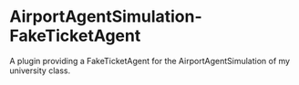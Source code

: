 # AirportAgentSimulation-FakeTicketAgent
A plugin providing a FakeTicketAgent for the AirportAgentSimulation of my university class.
